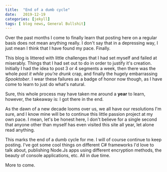 ```yaml
---
title:  "End of a dumb cycle"
date:   2019-12-19
categories: [jekyll]
tags: [ blog news, General Bullshit]
---
```


Over the past months I come to finally learn that posting here on a regular basis does not mean anything really. I don't say that in a depressing way, I just mean I think that I have found my pace. Finally.




This blog is littered with little challenges that I had set myself and failed at miserably. Things that I had set out to do in order to justify it's creation. Initially I had the idea to post 3 or 4 segments a week, then there was the whole *post it while you're drunk* crap, and finally the hugely embarrassing *Spooktober*. I wear these failures as a badge of honor now though, as I have come to learn to just do what's natural. 

Sure, this whole process may have taken me around a **year** to learn, however, the takeaway is: I got there in the end. 

As the dawn of a new decade looms over us, we all have our resolutions I'm sure, and I know mine will be to continue this little passion project at my own pace. I mean, let's be honest here, I don't believe for a single second that anyone other than myself has even visited this site all year, let alone read anything. 

This marks the end of a dumb cycle for me. I will of course continue to keep posting. I've got some cool things on different C# frameworks I'd love to talk about, publishing Node.Js apps using different encryption methods, the beauty of console applications, etc. All in due time. 



More to come.
